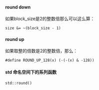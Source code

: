 #### round down
如果block_size是2的整数倍那么可以这么算：
```
size &= ~(block_size - 1)
```

#### round up
如果取整的倍数是2的整数倍，那么：
````
#define ROUND_UP_128(x) (-(-(x) & -128))
````

#### std 命名空间下的系列函数
```
std::round()
```
